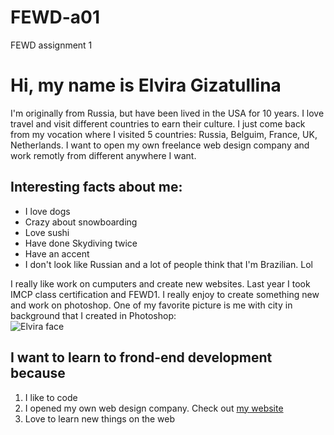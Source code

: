 # FEWD-a01
FEWD assignment 1
# Hi, my name is **Elvira Gizatullina**
I'm originally from Russia, but have been lived in the USA for 10 years. I love travel and visit different countries to earn their culture. I just come back from my vocation where I visited 5 countries: Russia, Belguim, France, UK, Netherlands. I want to open my own freelance web design company and work remotly from different anywhere I want. 
## Interesting facts about me:
* I love dogs
* Crazy about snowboarding
* Love sushi
* Have done Skydiving twice
* Have an accent
* I don't look like Russian and a lot of people think that I'm Brazilian. Lol

I really like work on cumputers and create new websites. Last year I took IMCP class certification and FEWD1. I really enjoy to create something new and work on photoshop. One of my favorite picture is me with city in background that I created in Photoshop:  
![Elvira face](https://www.instagram.com/p/BduBgRvlyZl/?taken-by=webeldesign)

## I want to learn to frond-end development because
1. I like to code
2. I opened my own web design company. Check out [my website](https://webeldesign.com/)
3. Love to learn new things on the web
